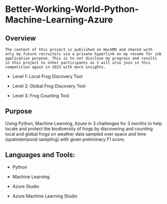 # Better-Working-World-Python-Machine-Learning-Azure

## Overview

`The content of this project is published on HackMD and shared with only my future recruiters via a private hyperlink on my resume for job application purpose. This is to not disclose my progress and results in this project to other participants as I will also join in this competition again in 2023 with more insights.`

- Level 1: Local Frog Discovery Tool

- Level 2: Global Frog Discovery Tool

- Level 3: Frog Counting Tool

## Purpose

Using Python, Machine Learning, Azure in 3 challenges for 3 months to help locate and protect the biodiversity of frogs by discovering and counting local and global frogs on weather data sampled over space and time (spatiotemporal sampling) with given preliminary F1 score.

## Languages and Tools:

- Python

- Machine Learning

- Azure Studio

- Azure Machine Learning Studio
